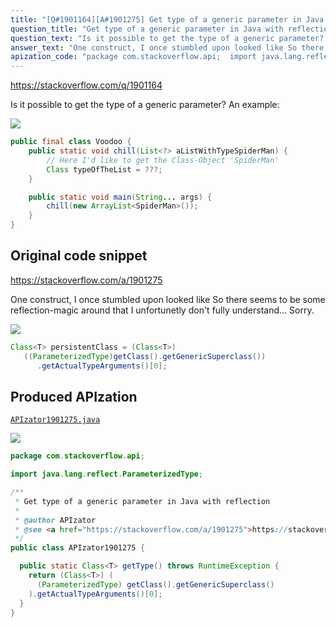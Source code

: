 ```yaml
---
title: "[Q#1901164][A#1901275] Get type of a generic parameter in Java with reflection"
question_title: "Get type of a generic parameter in Java with reflection"
question_text: "Is it possible to get the type of a generic parameter? An example:"
answer_text: "One construct, I once stumbled upon looked like So there seems to be some reflection-magic around that I unfortunetly don't fully understand... Sorry."
apization_code: "package com.stackoverflow.api;  import java.lang.reflect.ParameterizedType;  /**  * Get type of a generic parameter in Java with reflection  *  * @author APIzator  * @see <a href=\"https://stackoverflow.com/a/1901275\">https://stackoverflow.com/a/1901275</a>  */ public class APIzator1901275 {    public static Class<T> getType() throws RuntimeException {     return (Class<T>) (       (ParameterizedType) getClass().getGenericSuperclass()     ).getActualTypeArguments()[0];   } }"
---
```


https://stackoverflow.com/q/1901164

Is it possible to get the type of a generic parameter?
An example:


<div class="code-logo"><img src="/stackoverflow.png" /></div>

```java
public final class Voodoo {
    public static void chill(List<?> aListWithTypeSpiderMan) {
        // Here I'd like to get the Class-Object 'SpiderMan'
        Class typeOfTheList = ???;
    }

    public static void main(String... args) {
        chill(new ArrayList<SpiderMan>());
    }
}
```


## Original code snippet

https://stackoverflow.com/a/1901275

One construct, I once stumbled upon looked like
So there seems to be some reflection-magic around that I unfortunetly don&#x27;t fully understand... Sorry.

<div class="code-logo"><img src="/stackoverflow.png" /></div>

```java
Class<T> persistentClass = (Class<T>)
   ((ParameterizedType)getClass().getGenericSuperclass())
      .getActualTypeArguments()[0];
```

## Produced APIzation

[`APIzator1901275.java`](https://github.com/pasqualesalza/apization-temp-data/raw/master/search/APIzator1901275.java)

<div class="code-logo"><img src="/apizator.png" /></div>

```java
package com.stackoverflow.api;

import java.lang.reflect.ParameterizedType;

/**
 * Get type of a generic parameter in Java with reflection
 *
 * @author APIzator
 * @see <a href="https://stackoverflow.com/a/1901275">https://stackoverflow.com/a/1901275</a>
 */
public class APIzator1901275 {

  public static Class<T> getType() throws RuntimeException {
    return (Class<T>) (
      (ParameterizedType) getClass().getGenericSuperclass()
    ).getActualTypeArguments()[0];
  }
}

```